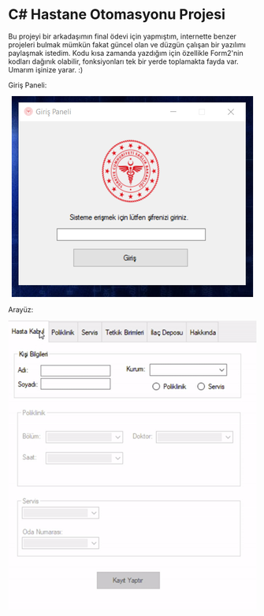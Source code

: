# C# Hastane Otomasyonu Projesi

Bu projeyi bir arkadaşımın final ödevi için yapmıştım, internette benzer projeleri bulmak mümkün fakat güncel olan ve düzgün çalışan bir yazılımı paylaşmak istedim. Kodu kısa zamanda yazdığım için özellikle Form2'nin kodları dağınık olabilir, fonksiyonları tek bir yerde toplamakta fayda var. Umarım işinize yarar. :)


Giriş Paneli:
<p align="center">

  <img src="https://github.com/yibudak/HastaneOtomasyonu/raw/master/giris-paneli.png">
</p>

Arayüz:
<p align="center">
  <img src="https://github.com/yibudak/HastaneOtomasyonu/raw/master/arayuz.gif">
</p>

 
